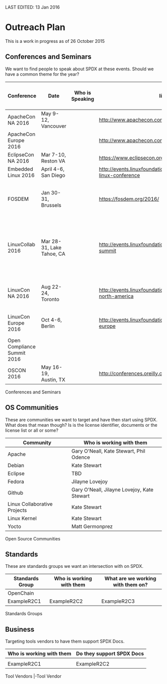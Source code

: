 LAST EDITED: 13 Jan 2016

# Outreach Plan

This is a work in progress as of 26 October 2015

## Conferences and Seminars

We want to find people to speak about SPDX at these events. Should we
have a common theme for the year?

| Conference                  | Date                      | Who is Speaking | link                                                                 | when are papers due                                      |
| --------------------------- | ------------------------- | --------------- | -------------------------------------------------------------------- | -------------------------------------------------------- |
| ApacheCon NA 2016           | May 9-12, Vancouver       |                 | <http://www.apachecon.com/>                                          | Feb 12                                                   |
| ApacheCon Europe 2016       |                           |                 | <http://www.apachecon.com/>                                          | Cant find a date yet                                     |
| EclipseCon NA 2016          | Mar 7-10, Reston VA       |                 | <https://www.eclipsecon.org/na2016/>                                 | Nov 23, 2015                                             |
| Embedded Linux 2016         | April 4-6, San Diego      |                 | <http://events.linuxfoundation.org/events/embedded-linux-conference> | February 5th                                             |
| FOSDEM                      | Jan 30-31, Brussels       |                 | <https://fosdem.org/2016/>                                           | Oct - missed for 2016, try for 2017                      |
| LinuxCollab 2016            | Mar 28-31, Lake Tahoe, CA |                 | <http://events.linuxfoundation.org/events/collaboration-summit>      | Feb 2 (there will be F2F meeting for SPDX at this event) |
| LinuxCon NA 2016            | Aug 22-24, Toronto        |                 | <http://events.linuxfoundation.org/events/linuxcon-north-america>    | April 26th. Event is Aug 22-24                           |
| LinuxCon Europe 2016        | Oct 4-6, Berlin           |                 | <http://events.linuxfoundation.org/events/linuxcon-europe>           | June 17th. Event is Oct 4-6                              |
| Open Compliance Summit 2016 |                           |                 |                                                                      |                                                          |
| OSCON 2016                  | May 16-19, Austin, TX     |                 | <http://conferences.oreilly.com/oscon/open-source>                   | Nov 24, 2015                                             |

Conferences and Seminars

## OS Communities

These are communities we want to target and have then start using SPDX.
What does that mean though? Is is the license identifier, documents or
the license list or all or some?

| Community                    | Who is working with them                    |
| ---------------------------- | ------------------------------------------- |
| Apache                       | Gary O'Neall, Kate Stewart, Phil Odence     |
| Debian                       | Kate Stewart                                |
| Eclipse                      | TBD                                         |
| Fedora                       | Jilayne Lovejoy                             |
| Github                       | Gary O'Neall, Jilayne Lovejoy, Kate Stewart |
| Linux Collaborative Projects | Kate Stewart                                |
| Linux Kernel                 | Kate Stewart                                |
| Yocto                        | Matt Germonprez                             |

Open Source Communities

## Standards

These are standards groups we want an intersection with on SPDX.

| Standards Group | Who is working with them | What are we working with them on? |
| --------------- | ------------------------ | --------------------------------- |
| OpenChain       |                          |                                   |
| ExampleR2C1     | ExampleR2C2              | ExampleR2C3                       |

Standards Groups

## Business

Targeting tools vendors to have them support SPDX Docs.

| Who is working with them | Do they support SPDX Docs |
| ------------------------ | ------------------------- |
|                          |                           |
| ExampleR2C1              | ExampleR2C2               |

Tool Vendors |-Tool Vendor
